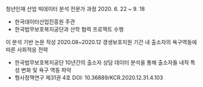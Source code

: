 청년인재 산업 빅데이터 분석 전문가 과정 2020. 6. 22 ~ 9. 18

- 한국데이터산업진흥원 주관
- 한국법무보호복지공단과 산학 협력 프로젝트 수행

이 분석 기반 논문 작성 2020.08~2020.12 갱생보호지원 기간 내 출소자의 욕구역동에 따른 사회적응 전략

- 한국법무보호복지공단 10년간의 출소자 상담 데이터 분석을 통해 출소자들 내적 특성 변화 및 욕구 역동 파악
- 형사정책연구 제31권 4호 DOI: 10.36889/KCR.2020.12.31.4.103
